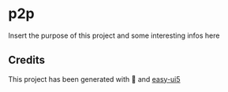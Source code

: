 # p2p

Insert the purpose of this project and some interesting infos here

## Credits

This project has been generated with 💙 and [easy-ui5](https://github.com/SAP)
